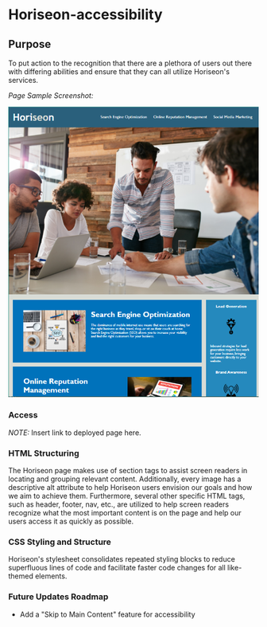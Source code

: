 # Horiseon-accessibility

## Purpose
To put action to the recognition that there are a plethora of users out there with differing abilities and ensure that they can all utilize Horiseon's services.

_Page Sample Screenshot:_

![Horiseon Landing Page Sample](./assets/images/Horiseon-landing-page-sample.png)

### Access
*NOTE:* Insert link to deployed page here.

### HTML Structuring
The Horiseon page makes use of section tags to assist screen readers in locating and grouping relevant content. Additionally, every image has a descriptive alt attribute to help Horiseon users envision our goals and how we aim to achieve them. Furthermore, several other specific HTML tags, such as header, footer, nav, etc., are utilized to help screen readers recognize what the most important content is on the page and help our users access it as quickly as possible.

### CSS Styling and Structure
Horiseon's stylesheet consolidates repeated styling blocks to reduce superfluous lines of code and facilitate faster code changes for all like-themed elements. 

### Future Updates Roadmap
* Add a "Skip to Main Content" feature for accessibility
